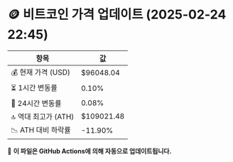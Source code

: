 # 🪙 비트코인 가격 업데이트 (2025-02-24 22:45)

| 항목                | 값 |
|--------------------|----------------|
| 💰 현재 가격 (USD) | $96048.04 |
| ⏳ 1시간 변동률    | 0.10% |
| 📆 24시간 변동률   | 0.08% |
| 🔝 역대 최고가 (ATH) | $109021.48 |
| 📉 ATH 대비 하락률 | -11.90% |

🔄 **이 파일은 GitHub Actions에 의해 자동으로 업데이트됩니다.**
